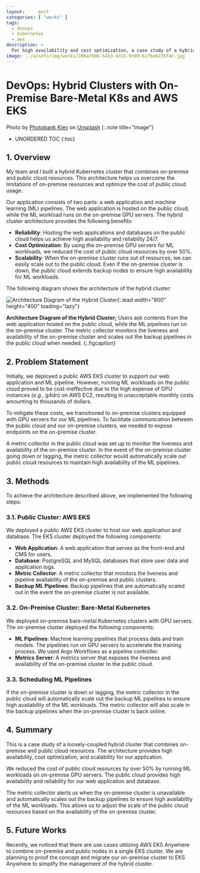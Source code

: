 ```yaml
---
layout:     post
categories: [ "works" ]
tags:
  - devops
  - kubernetes
  - aws
description: >
  For high availability and cost optimization, a case study of a hybrid cluster that combines on-premise and public cloud.
image: ../assets/img/works/286a79d6-5433-4315-9309-61f6a6235f4c.jpg
---
```


# DevOps: Hybrid Clusters with On-Premise Bare-Metal K8s and AWS EKS

Photo by <a href="https://unsplash.com/@mike_kiev?utm_content=creditCopyText&utm_medium=referral&utm_source=unsplash">Photobank Kiev</a> on <a href="https://unsplash.com/photos/3-men-standing-on-rocky-shore-during-daytime-Opzk_hvwO9Q?utm_content=creditCopyText&utm_medium=referral&utm_source=unsplash">Unsplash</a>
{:.note title="Image"}

* UNORDERED TOC
{:toc}

## 1. Overview

My team and I built a hybrid Kubernetes cluster that combines on-premise and public cloud resources. This architecture helps us overcome the limitations of on-premise resources and optimize the cost of public cloud usage.

Our application consists of two parts: a web application and machine learning (ML) pipelines. The web application is hosted on the public cloud, while the ML workload runs on the on-premise GPU servers. The hybrid cluster architecture provides the following benefits:

- **Reliability**: Hosting the web applications and databases on the public cloud helps us achieve high availability and reliability 24/7.
- **Cost Optimization**: By using the on-premise GPU servers for ML workloads, we reduced the cost of public cloud resources by over 50%.
- **Scalability**: When the on-premise cluster runs out of resources, we can easily scale out to the public cloud. Even if the on-premise cluster is down, the public cloud extends backup nodes to ensure high availability for ML workloads.

The following diagram shows the architecture of the hybrid cluster:

![Architecture Diagram of the Hybrid Cluster](../assets/img/works/10393250-4f16-43e6-856b-c4fa7515fdce.png){:.lead width="800" height="400" loading="lazy"}

**Architecture Diagram of the Hybrid Cluster;** Users ask contents from the web application hosted on the public cloud, while the ML pipelines run on the on-premise cluster. The metric collector monitors the liveness and availability of the on-premise cluster and scales out the backup pipelines in the public cloud when needed.
{:.figcaption}

## 2. Problem Statement

Initially, we deployed a public AWS EKS cluster to support our web application and ML pipeline. However, running ML workloads on the public cloud proved to be cost-ineffective due to the high expense of GPU instances (*e.g.,* g4dn) on AWS EC2, resulting in unacceptable monthly costs amounting to thousands of dollars.

To mitigate these costs, we transitioned to on-premise clusters equipped with GPU servers for our ML pipelines. To facilitate communication between the public cloud and our on-premise clusters, we needed to expose endpoints on the on-premise cluster.

A metric collector in the public cloud was set up to monitor the liveness and availability of the on-premise cluster. In the event of the on-premise cluster going down or lagging, the metric collector would automatically scale out public cloud resources to maintain high availability of the ML pipelines.

## 3. Methods
To achieve the architecture described above, we implemented the following steps:

### 3.1. Public Cluster: AWS EKS
We deployed a public AWS EKS cluster to host our web application and database. The EKS cluster deployed the following components:

- **Web Application**: A web application that serves as the front-end and CMS for users.
- **Database**: PostgreSQL and MySQL databases that store user data and application logs.
- **Metric Collector**: A metric collector that monitors the liveness and pipeline availability of the on-premise and public clusters.
- **Backup ML Pipelines**: Backup pipelines that are automatically scaled out in the event the on-premise cluster is not available.

### 3.2. On-Premise Cluster: Bare-Metal Kubernetes
We deployed on-premise bare-metal Kubernetes clusters with GPU servers. The on-premise cluster deployed the following components:

- **ML Pipelines**: Machine learning pipelines that process data and train models. The pipelines run on GPU servers to accelerate the training process. We used Argo Workflows as a pipeline controller.
- **Metrics Server**: A metrics server that exposes the liveness and availability of the on-premise cluster to the public cloud.

### 3.3. Scheduling ML Pipelines
If the on-premise cluster is down or lagging, the metric collector in the public cloud will automatically scale out the backup ML pipelines to ensure high availability of the ML workloads. The metric collector will also scale in the backup pipelines when the on-premise cluster is back online.

## 4. Summary
This is a case study of a loosely-coupled hybrid cluster that combines on-premise and public cloud resources. The architecture provides high availability, cost optimization, and scalability for our application.

We reduced the cost of public cloud resources by over 50% by running ML workloads on on-premise GPU servers. The public cloud provides high availability and reliability for our web application and database.

The metric collector alerts us when the on-premise cluster is unavailable and automatically scales out the backup pipelines to ensure high availability of the ML workloads. This allows us to adjust the scale of the public cloud resources based on the availability of the on-premise cluster.

## 5. Future Works
Recently, we noticed that there are use cases utilizing AWS EKS Anywhere to combine on-premise and public nodes in a single EKS cluster. We are planning to proof the concept and migrate our on-premise cluster to EKS Anywhere to simplify the management of the hybrid cluster.